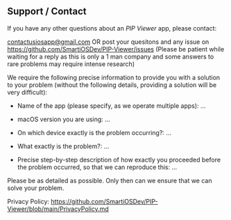 ## Support / Contact

If you have any other questions about an *PIP Viewer* app, please contact:

contactusiosapp@gmail.com OR post your quesitons and any issue on https://github.com/SmartiOSDev/PIP-Viewer/issues
(Please be patient while waiting for a reply as this is only a 1 man company and some answers to rare problems may require intense research)

We require the following precise information to provide you with a solution to your problem (without the following details, providing a solution will be very difficult):

- Name of the app (please specify, as we operate multiple apps): …

- macOS version you are using: …

- On which device exactly is the problem occurring?: …

- What exactly is the problem?: …

- Precise step-by-step description of how exactly you proceeded before the problem occurred, so that we can reproduce this: …


Please be as detailed as possible. Only then can we ensure that we can solve your problem.

Privacy Policy: https://github.com/SmartiOSDev/PIP-Viewer/blob/main/PrivacyPolicy.md
